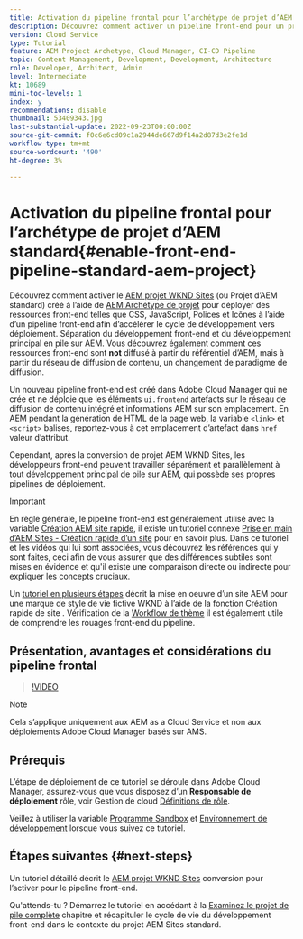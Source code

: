 ```yaml
---
title: Activation du pipeline frontal pour l’archétype de projet d’AEM standard
description: Découvrez comment activer un pipeline front-end pour un projet d’AEM standard pour un déploiement plus rapide des ressources statiques telles que CSS, JavaScript, Polices et Icônes. Séparation également du développement front-end du développement principal de la pile complète sur AEM.
version: Cloud Service
type: Tutorial
feature: AEM Project Archetype, Cloud Manager, CI-CD Pipeline
topic: Content Management, Development, Development, Architecture
role: Developer, Architect, Admin
level: Intermediate
kt: 10689
mini-toc-levels: 1
index: y
recommendations: disable
thumbnail: 53409343.jpg
last-substantial-update: 2022-09-23T00:00:00Z
source-git-commit: f0c6e6cd09c1a2944de667d9f14a2d87d3e2fe1d
workflow-type: tm+mt
source-wordcount: '490'
ht-degree: 3%

---
```



# Activation du pipeline frontal pour l’archétype de projet d’AEM standard{#enable-front-end-pipeline-standard-aem-project}

Découvrez comment activer le [AEM projet WKND Sites](https://github.com/adobe/aem-guides-wknd) (ou Projet d’AEM standard) créé à l’aide de [AEM Archétype de projet](https://github.com/adobe/aem-project-archetype) pour déployer des ressources front-end telles que CSS, JavaScript, Polices et Icônes à l’aide d’un pipeline front-end afin d’accélérer le cycle de développement vers déploiement. Séparation du développement front-end et du développement principal en pile sur AEM. Vous découvrez également comment ces ressources front-end sont __not__ diffusé à partir du référentiel d’AEM, mais à partir du réseau de diffusion de contenu, un changement de paradigme de diffusion.


Un nouveau pipeline front-end est créé dans Adobe Cloud Manager qui ne crée et ne déploie que les éléments `ui.frontend` artefacts sur le réseau de diffusion de contenu intégré et informations AEM sur son emplacement. En AEM pendant la génération de HTML de la page web, la variable `<link>` et `<script>` balises, reportez-vous à cet emplacement d’artefact dans `href` valeur d’attribut.

Cependant, après la conversion de projet AEM WKND Sites, les développeurs front-end peuvent travailler séparément et parallèlement à tout développement principal de pile sur AEM, qui possède ses propres pipelines de déploiement.

>[!IMPORTANT]
>
>En règle générale, le pipeline front-end est généralement utilisé avec la variable [Création AEM site rapide](https://experienceleague.adobe.com/docs/experience-manager-cloud-service/content/sites/administering/site-creation/quick-site/overview.html?lang=en), il existe un tutoriel connexe [Prise en main d’AEM Sites - Création rapide d’un site](https://experienceleague.adobe.com/docs/experience-manager-learn/getting-started-wknd-tutorial-develop/site-template/overview.html) pour en savoir plus. Dans ce tutoriel et les vidéos qui lui sont associées, vous découvrez les références qui y sont faites, ceci afin de vous assurer que des différences subtiles sont mises en évidence et qu&#39;il existe une comparaison directe ou indirecte pour expliquer les concepts cruciaux.


Un [tutoriel en plusieurs étapes](https://experienceleague.adobe.com/docs/experience-manager-learn/getting-started-wknd-tutorial-develop/site-template/overview.html) décrit la mise en oeuvre d’un site AEM pour une marque de style de vie fictive WKND à l’aide de la fonction Création rapide de site . Vérification de la [Workflow de thème](https://experienceleague.adobe.com/docs/experience-manager-learn/getting-started-wknd-tutorial-develop/site-template/theming.html) il est également utile de comprendre les rouages front-end du pipeline.

## Présentation, avantages et considérations du pipeline frontal

>[!VIDEO](https://video.tv.adobe.com/v/3409343/)


>[!NOTE]
>
>Cela s’applique uniquement aux AEM as a Cloud Service et non aux déploiements Adobe Cloud Manager basés sur AMS.

## Prérequis

L’étape de déploiement de ce tutoriel se déroule dans Adobe Cloud Manager, assurez-vous que vous disposez d’un __Responsable de déploiement__ rôle, voir Gestion de cloud [Définitions de rôle](https://experienceleague.adobe.com/docs/experience-manager-cloud-manager/content/requirements/users-and-roles.html?lang=en#role-definitions).

Veillez à utiliser la variable [Programme Sandbox](https://experienceleague.adobe.com/docs/experience-manager-cloud-service/content/implementing/using-cloud-manager/programs/introduction-sandbox-programs.html) et [Environnement de développement](https://experienceleague.adobe.com/docs/experience-manager-cloud-service/content/implementing/using-cloud-manager/manage-environments.html) lorsque vous suivez ce tutoriel.

## Étapes suivantes {#next-steps}

Un tutoriel détaillé décrit le [AEM projet WKND Sites](https://github.com/adobe/aem-guides-wknd) conversion pour l’activer pour le pipeline front-end.

Qu&#39;attends-tu ? Démarrez le tutoriel en accédant à la [Examinez le projet de pile complète](review-uifrontend-module.md) chapitre et récapituler le cycle de vie du développement front-end dans le contexte du projet AEM Sites standard.


